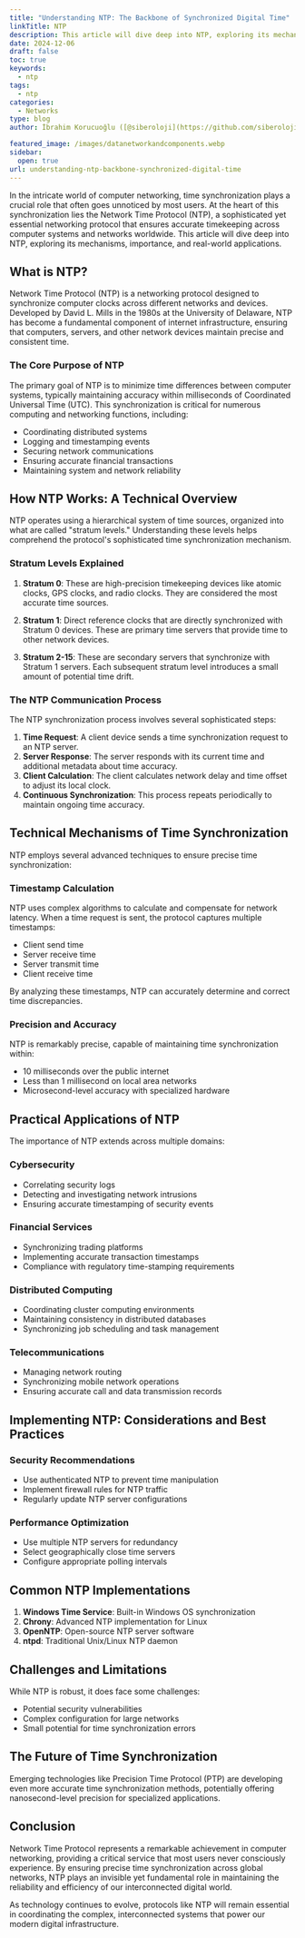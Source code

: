```yaml
---
title: "Understanding NTP: The Backbone of Synchronized Digital Time"
linkTitle: NTP
description: This article will dive deep into NTP, exploring its mechanisms, importance, and real-world applications.
date: 2024-12-06
draft: false
toc: true
keywords:
  - ntp
tags:
  - ntp
categories:
  - Networks
type: blog
author: İbrahim Korucuoğlu ([@siberoloji](https://github.com/siberoloji))

featured_image: /images/datanetworkandcomponents.webp
sidebar:
  open: true
url: understanding-ntp-backbone-synchronized-digital-time
---
```

In the intricate world of computer networking, time synchronization plays a crucial role that often goes unnoticed by most users. At the heart of this synchronization lies the Network Time Protocol (NTP), a sophisticated yet essential networking protocol that ensures accurate timekeeping across computer systems and networks worldwide. This article will dive deep into NTP, exploring its mechanisms, importance, and real-world applications.

## What is NTP?

Network Time Protocol (NTP) is a networking protocol designed to synchronize computer clocks across different networks and devices. Developed by David L. Mills in the 1980s at the University of Delaware, NTP has become a fundamental component of internet infrastructure, ensuring that computers, servers, and other network devices maintain precise and consistent time.

### The Core Purpose of NTP

The primary goal of NTP is to minimize time differences between computer systems, typically maintaining accuracy within milliseconds of Coordinated Universal Time (UTC). This synchronization is critical for numerous computing and networking functions, including:

- Coordinating distributed systems
- Logging and timestamping events
- Securing network communications
- Ensuring accurate financial transactions
- Maintaining system and network reliability

## How NTP Works: A Technical Overview

NTP operates using a hierarchical system of time sources, organized into what are called "stratum levels." Understanding these levels helps comprehend the protocol's sophisticated time synchronization mechanism.

### Stratum Levels Explained

1. **Stratum 0**: These are high-precision timekeeping devices like atomic clocks, GPS clocks, and radio clocks. They are considered the most accurate time sources.

2. **Stratum 1**: Direct reference clocks that are directly synchronized with Stratum 0 devices. These are primary time servers that provide time to other network devices.

3. **Stratum 2-15**: These are secondary servers that synchronize with Stratum 1 servers. Each subsequent stratum level introduces a small amount of potential time drift.

### The NTP Communication Process

The NTP synchronization process involves several sophisticated steps:

1. **Time Request**: A client device sends a time synchronization request to an NTP server.
2. **Server Response**: The server responds with its current time and additional metadata about time accuracy.
3. **Client Calculation**: The client calculates network delay and time offset to adjust its local clock.
4. **Continuous Synchronization**: This process repeats periodically to maintain ongoing time accuracy.

## Technical Mechanisms of Time Synchronization

NTP employs several advanced techniques to ensure precise time synchronization:

### Timestamp Calculation

NTP uses complex algorithms to calculate and compensate for network latency. When a time request is sent, the protocol captures multiple timestamps:

- Client send time
- Server receive time
- Server transmit time
- Client receive time

By analyzing these timestamps, NTP can accurately determine and correct time discrepancies.

### Precision and Accuracy

NTP is remarkably precise, capable of maintaining time synchronization within:

- 10 milliseconds over the public internet
- Less than 1 millisecond on local area networks
- Microsecond-level accuracy with specialized hardware

## Practical Applications of NTP

The importance of NTP extends across multiple domains:

### Cybersecurity

- Correlating security logs
- Detecting and investigating network intrusions
- Ensuring accurate timestamping of security events

### Financial Services

- Synchronizing trading platforms
- Implementing accurate transaction timestamps
- Compliance with regulatory time-stamping requirements

### Distributed Computing

- Coordinating cluster computing environments
- Maintaining consistency in distributed databases
- Synchronizing job scheduling and task management

### Telecommunications

- Managing network routing
- Synchronizing mobile network operations
- Ensuring accurate call and data transmission records

## Implementing NTP: Considerations and Best Practices

### Security Recommendations

- Use authenticated NTP to prevent time manipulation
- Implement firewall rules for NTP traffic
- Regularly update NTP server configurations

### Performance Optimization

- Use multiple NTP servers for redundancy
- Select geographically close time servers
- Configure appropriate polling intervals

## Common NTP Implementations

1. **Windows Time Service**: Built-in Windows OS synchronization
2. **Chrony**: Advanced NTP implementation for Linux
3. **OpenNTP**: Open-source NTP server software
4. **ntpd**: Traditional Unix/Linux NTP daemon

## Challenges and Limitations

While NTP is robust, it does face some challenges:

- Potential security vulnerabilities
- Complex configuration for large networks
- Small potential for time synchronization errors

## The Future of Time Synchronization

Emerging technologies like Precision Time Protocol (PTP) are developing even more accurate time synchronization methods, potentially offering nanosecond-level precision for specialized applications.

## Conclusion

Network Time Protocol represents a remarkable achievement in computer networking, providing a critical service that most users never consciously experience. By ensuring precise time synchronization across global networks, NTP plays an invisible yet fundamental role in maintaining the reliability and efficiency of our interconnected digital world.

As technology continues to evolve, protocols like NTP will remain essential in coordinating the complex, interconnected systems that power our modern digital infrastructure.
